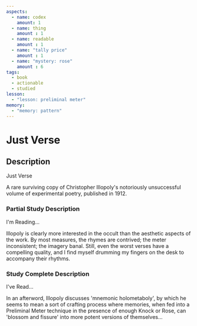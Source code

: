 ```yaml
---
aspects: 
  - name: codex
    amount: 1
  - name: thing
    amount : 1
  - name: readable
    amount : 1
  - name: "tally price"
    amount : 1
  - name: "mystery: rose"
    amount : 6
tags:
  - book
  - actionable
  - studied
lesson:
  - "lesson: preliminal meter"
memory:
  - "memory: pattern"
---
```


# Just Verse

## Description
Just Verse

A rare surviving copy of Christopher Illopoly's notoriously unsuccessful volume of experimental poetry, published in 1912.
### Partial Study Description
I'm Reading...

Illopoly is clearly more interested in the occult than the aesthetic aspects of the work. By most measures, the rhymes are contrived; the meter inconsistent; the imagery banal. Still, even the worst verses have a compelling quality, and I find myself drumming my fingers on the desk to accompany their rhythms.
### Study Complete Description
I've Read...

In an afterword, Illopoly discusses 'mnemonic holometaboly', by which he seems to mean a sort of crafting process where memories, when fed into a Preliminal Meter technique in the presence of enough Knock or Rose, can 'blossom and fissure' into more potent versions of themselves...